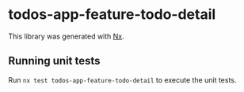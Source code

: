 # todos-app-feature-todo-detail

This library was generated with [Nx](https://nx.dev).

## Running unit tests

Run `nx test todos-app-feature-todo-detail` to execute the unit tests.
